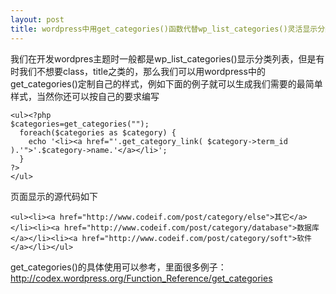 ```yaml
---
layout: post
title: wordpress中用get_categories()函数代替wp_list_categories()灵活显示分类列表的例子
---
```


我们在开发wordpres主题时一般都是wp_list_categories()显示分类列表，但是有时我们不想要class，title之类的，那么我们可以用wordpress中的get_categories()定制自己的样式，例如下面的例子就可以生成我们需要的最简单样式，当然你还可以按自己的要求编写

    <ul><?php 
    $categories=get_categories("");
      foreach($categories as $category) {
        echo '<li><a href="'.get_category_link( $category->term_id ).'">'.$category->name.'</a></li>';    
      }
    ?>
    </ul>

页面显示的源代码如下

    <ul><li><a href="http://www.codeif.com/post/category/else">其它</a></li><li><a href="http://www.codeif.com/post/category/database">数据库</a></li><li><a href="http://www.codeif.com/post/category/soft">软件</a></li></ul>

get_categories()的具体使用可以参考，里面很多例子：<a href="http://codex.wordpress.org/Function_Reference/get_categories">http://codex.wordpress.org/Function_Reference/get_categories</a>
